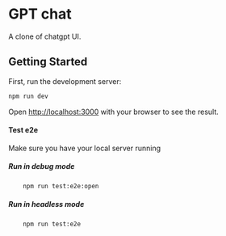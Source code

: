 # GPT chat

A clone of chatgpt UI.

## Getting Started

First, run the development server:

```bash
npm run dev
```

Open [http://localhost:3000](http://localhost:3000) with your browser to see the result.


#### Test e2e

Make sure you have your local server running

##### Run in debug mode

```bash
    npm run test:e2e:open
```    

##### Run in headless mode

```bash
    npm run test:e2e
```    